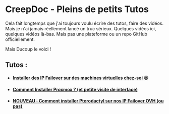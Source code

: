 # CreepDoc - Pleins de petits Tutos
Cela fait longtemps que j'ai toujours voulu écrire des tutos, faire des vidéos. Mais je n'ai jamais réellement lancé un truc sérieux.
Quelques vidéos ici, quelques vidéos là-bas. Mais pas une plateforme ou un repo GitHub officiellement.

Mais Ducoup le voici !



## Tutos : 

* #### [Installer des IP Failover sur des machines virtuelles chez-soi 😉](./OVH)
* #### [Comment Installer Proxmox ? (et petite visite de interface)](./Proxmox)
* #### [NOUVEAU : Comment installer Pterodactyl sur nos IP Failover OVH (ou pas)](./Pterodactyl)

